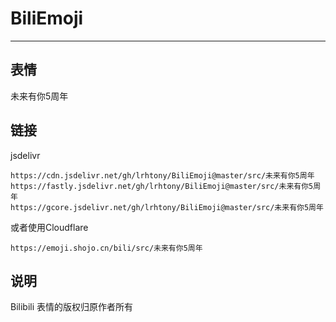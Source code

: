 # BiliEmoji
---
## 表情
未来有你5周年
## 链接
jsdelivr
```
https://cdn.jsdelivr.net/gh/lrhtony/BiliEmoji@master/src/未来有你5周年
https://fastly.jsdelivr.net/gh/lrhtony/BiliEmoji@master/src/未来有你5周年
https://gcore.jsdelivr.net/gh/lrhtony/BiliEmoji@master/src/未来有你5周年
```
或者使用Cloudflare
```
https://emoji.shojo.cn/bili/src/未来有你5周年
```
## 说明
Bilibili 表情的版权归原作者所有
